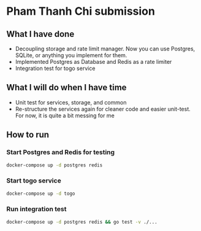 # Pham Thanh Chi submission

## What I have done
- Decoupling storage and rate limit manager. Now you can use Postgres, SQLite, or anything you implement for them.
- Implemented Postgres as Database and Redis as a rate limiter  
- Integration test for togo service

## What I will do when I have time
- Unit test for services, storage, and common
- Re-structure the services again for cleaner code and easier unit-test. For now, it is quite a bit messing for me

## How to run

### Start Postgres and Redis for testing
```bash
docker-compose up -d postgres redis
```

### Start togo service
```bash
docker-compose up -d togo
```

### Run integration test
```bash
docker-compose up -d postgres redis && go test -v ./...
```